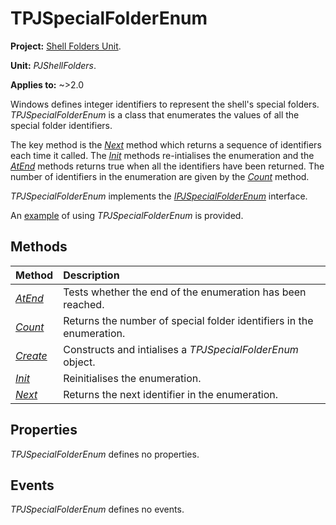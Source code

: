 # TPJSpecialFolderEnum

**Project:** [Shell Folders Unit](ShellFoldersUnit.md).

**Unit:** _PJShellFolders_.

**Applies to:** ~>2.0

Windows defines integer identifiers to represent the shell's special folders. _TPJSpecialFolderEnum_ is a class that enumerates the values of all the special folder identifiers.

The key method is the _[Next](TPJSpecialFolderEnumNext.md)_ method which returns a sequence of identifiers each time it called. The _[Init](TPJSpecialFolderEnumInit.md)_ methods re-intialises the enumeration and the _[AtEnd](TPJSpecialFolderEnumAtEnd.md)_ methods returns true when all the identifiers have been returned. The number of identifiers in the enumeration are given by the _[Count](TPJSpecialFolderEnumCount.md)_ method.

_TPJSpecialFolderEnum_ implements the _[IPJSpecialFolderEnum](IPJSpecialFolderEnum.md)_ interface.

An [example](PJShellFoldersExample.md) of using _TPJSpecialFolderEnum_ is provided.

## Methods

| Method | Description |
|:-------|:------------|
| _[AtEnd](TPJSpecialFolderEnumAtEnd.md)_ | Tests whether the end of the enumeration has been reached. |
| _[Count](TPJSpecialFolderEnumCount.md)_ | Returns the number of special folder identifiers in the enumeration. |
| _[Create](TPJSpecialFolderEnumCreate.md)_ | Constructs and intialises a _TPJSpecialFolderEnum_ object. |
| _[Init](TPJSpecialFolderEnumInit.md)_ | Reinitialises the enumeration. |
| _[Next](TPJSpecialFolderEnumNext.md)_ | Returns the next identifier in the enumeration. |

## Properties

_TPJSpecialFolderEnum_ defines no properties.

## Events

_TPJSpecialFolderEnum_ defines no events.
